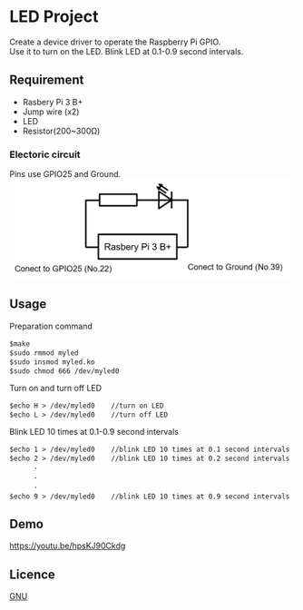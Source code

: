 LED Project
====

Create a device driver to operate the Raspberry Pi GPIO.  
Use it to turn on the LED.
Blink LED at 0.1-0.9 second intervals.

## Requirement
* Rasbery Pi 3 B+
* Jump wire (x2)
* LED
* Resistor(200~300Ω)
### Electoric circuit
Pins use GPIO25 and Ground.
![circuit](electric_circuit2.png)  
## Usage
Preparation command
```
$make  
$sudo rmmod myled  
$sudo insmod myled.ko  
$sudo chmod 666 /dev/myled0  
```  
Turn on and turn off LED
```
$echo H > /dev/myled0    //turn on LED  
$echo L > /dev/myled0    //turn off LED  
```  
Blink LED 10 times at 0.1-0.9 second intervals
```
$echo 1 > /dev/myled0    //blink LED 10 times at 0.1 second intervals  
$echo 2 > /dev/myled0    //blink LED 10 times at 0.2 second intervals  
      ･  
      ･　
      ･　
$echo 9 > /dev/myled0    //blink LED 10 times at 0.9 second intervals       
```
## Demo
https://youtu.be/hpsKJ90Ckdg 
## Licence

[GNU](https://github.com/tcnksm/tool/blob/master/LICENCE)


